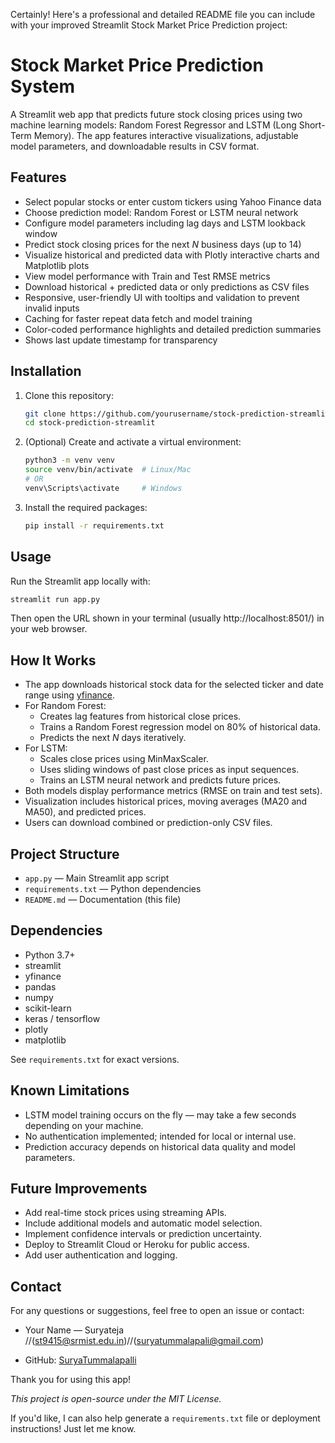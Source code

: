 Certainly! Here's a professional and detailed README file you can include with your improved Streamlit Stock Market Price Prediction project:

# Stock Market Price Prediction System

A Streamlit web app that predicts future stock closing prices using two machine learning models: Random Forest Regressor and LSTM (Long Short-Term Memory). The app features interactive visualizations, adjustable model parameters, and downloadable results in CSV format.

## Features

- Select popular stocks or enter custom tickers using Yahoo Finance data
- Choose prediction model: Random Forest or LSTM neural network
- Configure model parameters including lag days and LSTM lookback window
- Predict stock closing prices for the next *N* business days (up to 14)
- Visualize historical and predicted data with Plotly interactive charts and Matplotlib plots
- View model performance with Train and Test RMSE metrics
- Download historical + predicted data or only predictions as CSV files
- Responsive, user-friendly UI with tooltips and validation to prevent invalid inputs
- Caching for faster repeat data fetch and model training
- Color-coded performance highlights and detailed prediction summaries
- Shows last update timestamp for transparency

## Installation

1. Clone this repository:

   ```bash
   git clone https://github.com/yourusername/stock-prediction-streamlit.git
   cd stock-prediction-streamlit
   ```

2. (Optional) Create and activate a virtual environment:

   ```bash
   python3 -m venv venv
   source venv/bin/activate  # Linux/Mac
   # OR
   venv\Scripts\activate     # Windows
   ```

3. Install the required packages:

   ```bash
   pip install -r requirements.txt
   ```

## Usage

Run the Streamlit app locally with:

```bash
streamlit run app.py
```

Then open the URL shown in your terminal (usually http://localhost:8501/) in your web browser.

## How It Works

- The app downloads historical stock data for the selected ticker and date range using [yfinance](https://pypi.org/project/yfinance/).
- For Random Forest:
  - Creates lag features from historical close prices.
  - Trains a Random Forest regression model on 80% of historical data.
  - Predicts the next *N* days iteratively.
- For LSTM:
  - Scales close prices using MinMaxScaler.
  - Uses sliding windows of past close prices as input sequences.
  - Trains an LSTM neural network and predicts future prices.
- Both models display performance metrics (RMSE on train and test sets).
- Visualization includes historical prices, moving averages (MA20 and MA50), and predicted prices.
- Users can download combined or prediction-only CSV files.

## Project Structure

- `app.py` — Main Streamlit app script
- `requirements.txt` — Python dependencies
- `README.md` — Documentation (this file)

## Dependencies

- Python 3.7+
- streamlit
- yfinance
- pandas
- numpy
- scikit-learn
- keras / tensorflow
- plotly
- matplotlib

See `requirements.txt` for exact versions.

## Known Limitations

- LSTM model training occurs on the fly — may take a few seconds depending on your machine.
- No authentication implemented; intended for local or internal use.
- Prediction accuracy depends on historical data quality and model parameters.

## Future Improvements

- Add real-time stock prices using streaming APIs.
- Include additional models and automatic model selection.
- Implement confidence intervals or prediction uncertainty.
- Deploy to Streamlit Cloud or Heroku for public access.
- Add user authentication and logging.

## Contact

For any questions or suggestions, feel free to open an issue or contact:

- Your Name — Suryateja //(st9415@srmist.edu.in)//(suryatummalapali@gmail.com)

- GitHub: [SuryaTummalapalli](https://github.com/SuryaTummalapalli)

Thank you for using this app!

*This project is open-source under the MIT License.*

If you'd like, I can also help generate a `requirements.txt` file or deployment instructions! Just let me know.